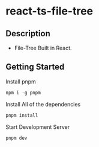 # react-ts-file-tree

## Description
- File-Tree Built in React. 

## Getting Started

Install pnpm
```js
npm i -g pnpm
````

Install All of the dependencies
```js 
pnpm install
```

Start Development Server
```bash
pnpm dev
```
